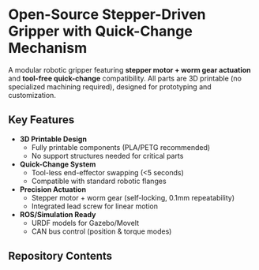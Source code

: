 # Open-Source Stepper-Driven Gripper with Quick-Change Mechanism

A modular robotic gripper featuring **stepper motor + worm gear actuation** and **tool-free quick-change** compatibility. All parts are 3D printable (no specialized machining required), designed for prototyping and customization.

## Key Features
- **3D Printable Design**  
  - Fully printable components (PLA/PETG recommended)  
  - No support structures needed for critical parts  
- **Quick-Change System**  
  - Tool-less end-effector swapping (<5 seconds)  
  - Compatible with standard robotic flanges  
- **Precision Actuation**  
  - Stepper motor + worm gear (self-locking, 0.1mm repeatability)  
  - Integrated lead screw for linear motion  
- **ROS/Simulation Ready**  
  - URDF models for Gazebo/MoveIt  
  - CAN bus control (position & torque modes)  

## Repository Contents
